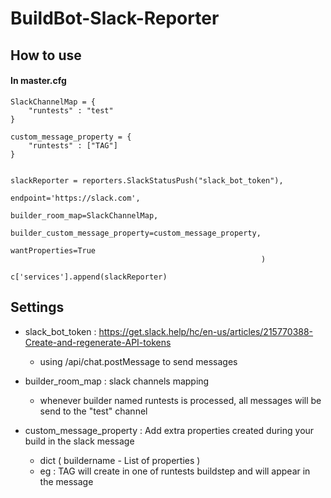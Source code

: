 # BuildBot-Slack-Reporter


## How to use 


#### In master.cfg
```
SlackChannelMap = {
    "runtests" : "test"
}

custom_message_property = {
    "runtests" : ["TAG"]
}


slackReporter = reporters.SlackStatusPush("slack_bot_token"),
                                                        endpoint='https://slack.com',
                                                        builder_room_map=SlackChannelMap,
                                                        builder_custom_message_property=custom_message_property,
                                                        wantProperties=True
                                                        )

c['services'].append(slackReporter)
```

## Settings 

- slack_bot_token : https://get.slack.help/hc/en-us/articles/215770388-Create-and-regenerate-API-tokens
  - using /api/chat.postMessage  to send messages

- builder_room_map : slack channels mapping
  - whenever builder named runtests is processed, all messages will be send to the "test" channel

- custom_message_property : Add extra properties created during your build in the slack message
  -  dict ( buildername - List of properties ) 
  - eg : TAG will create in one of runtests buildstep and will appear in the message
  

